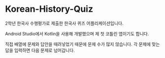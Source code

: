 # Korean-History-Quiz

2학년 한국사 수행평가로 제출한 한국사 퀴즈 어플리케이션입니다.

Android Studio에서 Kotlin을 사용해 개발했으며 제 첫 코틀린 앱이기도 합니다.

직접 배열에 문제와 답안을 때려넣었기 때문에 문제 수가 많지 않습니다.
각 문제에 맞는 답을 입력하면 다음 문제로 넘어갑니다.
